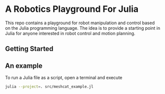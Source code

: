 # A Robotics Playground For Julia

This repo contains a playground for robot manipulation and control based on the Julia programming language. The idea is to provide a starting point in Julia for anyone interested in robot control and motion planning.

## Getting Started


## An example
To run a Julia file as a script, open a terminal and execute

```bash
julia --project=. src/meshcat_example.jl 
```
 